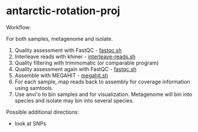 # antarctic-rotation-proj
Workflow:

For both samples, metagenome and isolate.

1. Quality assessment with FastQC - [fastqc.sh](https://github.com/jessicamizzi/antarctic-rotation-proj/blob/master/fastqc.sh)
2. Interleave reads with khmer - [interleave-reads.sh](https://github.com/jessicamizzi/antarctic-rotation-proj/blob/master/interleave-reads.sh)
2. Quality filtering with trimmomatic (or comparable program)
3. Quality assessment again with FastQC - [fastqc.sh](https://github.com/jessicamizzi/antarctic-rotation-proj/blob/master/fastqc.sh)
4. Assemble with MEGAHIT - [megahit.sh](https://github.com/jessicamizzi/antarctic-rotation-proj/blob/master/megahit.sh)
5. For each sample, map reads back to assembly for coverage information using samtools.
6. Use anvi'o to bin samples and for visualization. Metagenome will bin into species and isolate may bin into several species.

Possible additional directions:
* look at SNPs
